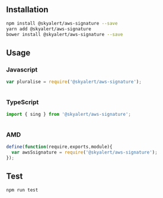 
## Installation
```sh
npm install @skyalert/aws-signature --save
yarn add @skyalert/aws-signature
bower install @skyalert/aws-signature --save
```
## Usage
### Javascript
```javascript
var pluralise = require('@skyalert/aws-signature');
```
```sh
```
### TypeScript
```typescript
import { sing } from '@skyalert/aws-signature';

```
```sh
```
### AMD
```javascript
define(function(require,exports,module){
  var awsSsignature = require('@skyalert/aws-signature');
});
```
## Test
```sh
npm run test
```

